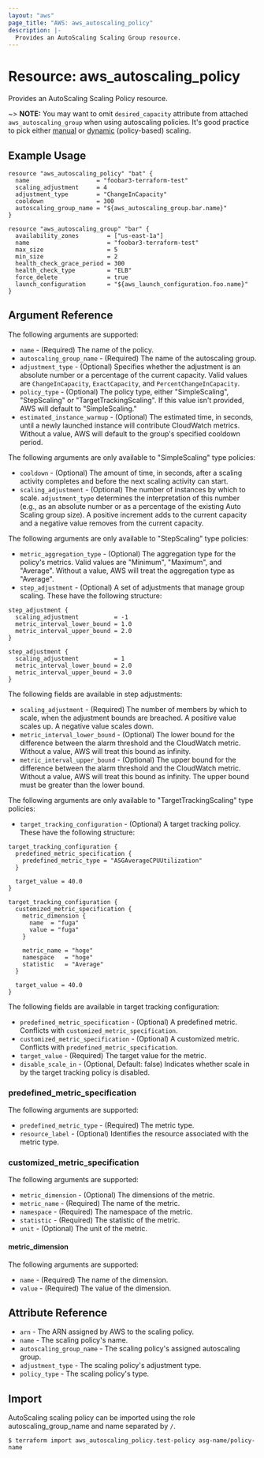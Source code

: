 ```yaml
---
layout: "aws"
page_title: "AWS: aws_autoscaling_policy"
description: |-
  Provides an AutoScaling Scaling Group resource.
---
```


# Resource: aws_autoscaling_policy

Provides an AutoScaling Scaling Policy resource.

~> **NOTE:** You may want to omit `desired_capacity` attribute from attached `aws_autoscaling_group`
when using autoscaling policies. It's good practice to pick either
[manual](https://docs.aws.amazon.com/AutoScaling/latest/DeveloperGuide/as-manual-scaling.html)
or [dynamic](https://docs.aws.amazon.com/AutoScaling/latest/DeveloperGuide/as-scale-based-on-demand.html)
(policy-based) scaling.

## Example Usage

```hcl
resource "aws_autoscaling_policy" "bat" {
  name                   = "foobar3-terraform-test"
  scaling_adjustment     = 4
  adjustment_type        = "ChangeInCapacity"
  cooldown               = 300
  autoscaling_group_name = "${aws_autoscaling_group.bar.name}"
}

resource "aws_autoscaling_group" "bar" {
  availability_zones        = ["us-east-1a"]
  name                      = "foobar3-terraform-test"
  max_size                  = 5
  min_size                  = 2
  health_check_grace_period = 300
  health_check_type         = "ELB"
  force_delete              = true
  launch_configuration      = "${aws_launch_configuration.foo.name}"
}
```

## Argument Reference

The following arguments are supported:

* `name` - (Required) The name of the policy.
* `autoscaling_group_name` - (Required) The name of the autoscaling group.
* `adjustment_type` - (Optional) Specifies whether the adjustment is an absolute number or a percentage of the current capacity. Valid values are `ChangeInCapacity`, `ExactCapacity`, and `PercentChangeInCapacity`.
* `policy_type` - (Optional) The policy type, either "SimpleScaling", "StepScaling" or "TargetTrackingScaling". If this value isn't provided, AWS will default to "SimpleScaling."
* `estimated_instance_warmup` - (Optional) The estimated time, in seconds, until a newly launched instance will contribute CloudWatch metrics. Without a value, AWS will default to the group's specified cooldown period.

The following arguments are only available to "SimpleScaling" type policies:

* `cooldown` - (Optional) The amount of time, in seconds, after a scaling activity completes and before the next scaling activity can start.
* `scaling_adjustment` - (Optional) The number of instances by which to scale. `adjustment_type` determines the interpretation of this number (e.g., as an absolute number or as a percentage of the existing Auto Scaling group size). A positive increment adds to the current capacity and a negative value removes from the current capacity.

The following arguments are only available to "StepScaling" type policies:

* `metric_aggregation_type` - (Optional) The aggregation type for the policy's metrics. Valid values are "Minimum", "Maximum", and "Average". Without a value, AWS will treat the aggregation type as "Average".
* `step_adjustment` - (Optional) A set of adjustments that manage
group scaling. These have the following structure:

```hcl
step_adjustment {
  scaling_adjustment          = -1
  metric_interval_lower_bound = 1.0
  metric_interval_upper_bound = 2.0
}

step_adjustment {
  scaling_adjustment          = 1
  metric_interval_lower_bound = 2.0
  metric_interval_upper_bound = 3.0
}
```

The following fields are available in step adjustments:

* `scaling_adjustment` - (Required) The number of members by which to
scale, when the adjustment bounds are breached. A positive value scales
up. A negative value scales down.
* `metric_interval_lower_bound` - (Optional) The lower bound for the
difference between the alarm threshold and the CloudWatch metric.
Without a value, AWS will treat this bound as infinity.
* `metric_interval_upper_bound` - (Optional) The upper bound for the
difference between the alarm threshold and the CloudWatch metric.
Without a value, AWS will treat this bound as infinity. The upper bound
must be greater than the lower bound.

The following arguments are only available to "TargetTrackingScaling" type policies:

* `target_tracking_configuration` - (Optional) A target tracking policy. These have the following structure:

```hcl
target_tracking_configuration {
  predefined_metric_specification {
    predefined_metric_type = "ASGAverageCPUUtilization"
  }

  target_value = 40.0
}

target_tracking_configuration {
  customized_metric_specification {
    metric_dimension {
      name  = "fuga"
      value = "fuga"
    }

    metric_name = "hoge"
    namespace   = "hoge"
    statistic   = "Average"
  }

  target_value = 40.0
}
```

The following fields are available in target tracking configuration:

* `predefined_metric_specification` - (Optional) A predefined metric. Conflicts with `customized_metric_specification`.
* `customized_metric_specification` - (Optional) A customized metric. Conflicts with `predefined_metric_specification`.
* `target_value` - (Required) The target value for the metric.
* `disable_scale_in` - (Optional, Default: false) Indicates whether scale in by the target tracking policy is disabled.

### predefined_metric_specification

The following arguments are supported:

* `predefined_metric_type` - (Required) The metric type.
* `resource_label` - (Optional) Identifies the resource associated with the metric type.

### customized_metric_specification

The following arguments are supported:

* `metric_dimension` - (Optional) The dimensions of the metric.
* `metric_name` - (Required) The name of the metric.
* `namespace` - (Required) The namespace of the metric.
* `statistic` - (Required) The statistic of the metric.
* `unit` - (Optional) The unit of the metric.

#### metric_dimension

The following arguments are supported:

* `name` - (Required) The name of the dimension.
* `value` - (Required) The value of the dimension.

## Attribute Reference

* `arn` - The ARN assigned by AWS to the scaling policy.
* `name` - The scaling policy's name.
* `autoscaling_group_name` - The scaling policy's assigned autoscaling group.
* `adjustment_type` - The scaling policy's adjustment type.
* `policy_type` - The scaling policy's type.

## Import

AutoScaling scaling policy can be imported using the role autoscaling_group_name and name separated by `/`.

```
$ terraform import aws_autoscaling_policy.test-policy asg-name/policy-name
```
